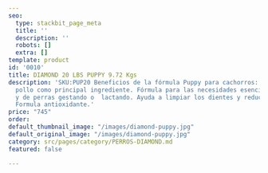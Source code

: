 ```yaml
---
seo:
  type: stackbit_page_meta
  title: ''
  description: ''
  robots: []
  extra: []
template: product
id: '0010'
title: DIAMOND 20 LBS PUPPY 9.72 Kgs
description: 'SKU:PUP20 Beneficios de la fórmula Puppy para cachorros: Proteína de
  pollo como principal ingrediente. Fórmula para las necesidades esenciales de cachorros
  y de perras gestando o  lactando. Ayuda a limpiar los dientes y reducir la placa.
  Formula antioxidante.'
price: "745"
order: 
default_thumbnail_image: "/images/diamond-puppy.jpg"
default_original_image: "/images/diamond-puppy.jpg"
category: src/pages/category/PERROS-DIAMOND.md
featured: false

---
```

